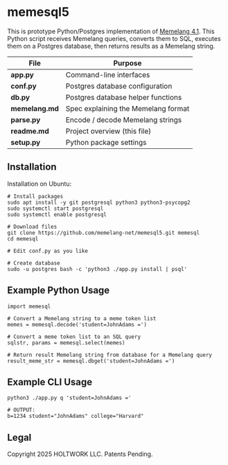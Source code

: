 # memesql5

This is prototype Python/Postgres implementation of [Memelang 4.1](memelang.md). This Python script receives Memelang queries, converts them to SQL, executes them on a Postgres database, then returns results as a Memelang string.

| File | Purpose |
|------|---------------------------------------------------------------------|
| **app.py** | Command-line interfaces |
| **conf.py** | Postgres database configuration |
| **db.py** | Postgres database helper functions |
| **memelang.md** | Spec explaining the Memelang format |
| **parse.py** | Encode / decode Memelang strings |
| **readme.md** | Project overview (this file) |
| **setup.py** | Python package settings |

## Installation

Installation on Ubuntu:

	# Install packages
	sudo apt install -y git postgresql python3 python3-psycopg2
	sudo systemctl start postgresql
	sudo systemctl enable postgresql
	
	# Download files
	git clone https://github.com/memelang-net/memesql5.git memesql
	cd memesql

	# Edit conf.py as you like

	# Create database
	sudo -u postgres bash -c 'python3 ./app.py install | psql'

## Example Python Usage

	import memesql

	# Convert a Memelang string to a meme token list
	memes = memesql.decode('student=JohnAdams =')

	# Convert a meme token list to an SQL query
	sqlstr, params = memesql.select(memes)

	# Return result Memelang string from database for a Memelang query
	result_meme_str = memesql.dbget('student=JohnAdams =')

## Example CLI Usage

	python3 ./app.py q 'student=JohnAdams ='

	# OUTPUT:
	b=1234 student="JohnAdams" college="Harvard"

## Legal

Copyright 2025 HOLTWORK LLC. Patents Pending.
